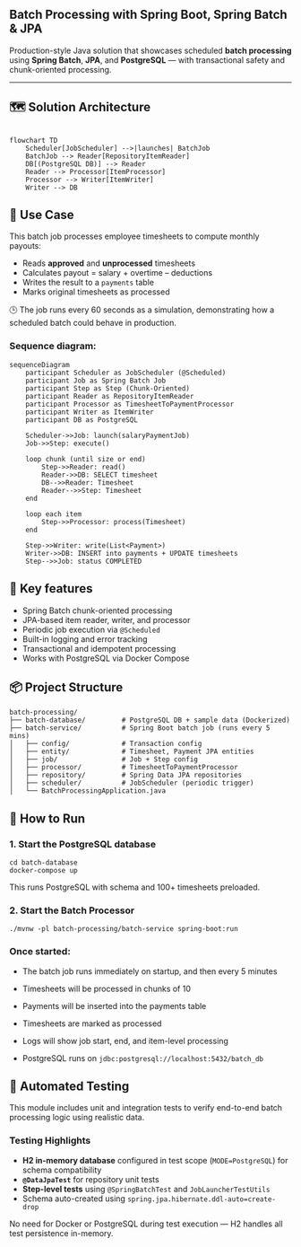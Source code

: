 ## Batch Processing with Spring Boot, Spring Batch & JPA
Production-style Java solution that showcases scheduled **batch processing** using **Spring Batch**, **JPA**, and **PostgreSQL** — with transactional safety and chunk-oriented processing.

---
## 🗺️ Solution Architecture
```mermaid

flowchart TD
    Scheduler[JobScheduler] -->|launches| BatchJob
    BatchJob --> Reader[RepositoryItemReader]
    DB[(PostgreSQL DB)] --> Reader
    Reader --> Processor[ItemProcessor]
    Processor --> Writer[ItemWriter]
    Writer --> DB
```

## 🧩 Use Case
This batch job processes employee timesheets to compute monthly payouts:

- Reads **approved** and **unprocessed** timesheets
- Calculates payout = salary + overtime – deductions
- Writes the result to a `payments` table
- Marks original timesheets as processed

🕒 The job runs every 60 seconds as a simulation, demonstrating how a scheduled batch could behave in production.



### Sequence diagram:
```mermaid
sequenceDiagram
    participant Scheduler as JobScheduler (@Scheduled)
    participant Job as Spring Batch Job
    participant Step as Step (Chunk-Oriented)
    participant Reader as RepositoryItemReader
    participant Processor as TimesheetToPaymentProcessor
    participant Writer as ItemWriter
    participant DB as PostgreSQL

    Scheduler->>Job: launch(salaryPaymentJob)
    Job->>Step: execute()

    loop chunk (until size or end)
        Step->>Reader: read()
        Reader->>DB: SELECT timesheet
        DB-->>Reader: Timesheet
        Reader-->>Step: Timesheet
    end

    loop each item
        Step->>Processor: process(Timesheet)
    end

    Step->>Writer: write(List<Payment>)
    Writer->>DB: INSERT into payments + UPDATE timesheets
    Step-->>Job: status COMPLETED

```

## 🔐 Key features
- Spring Batch chunk-oriented processing
- JPA-based item reader, writer, and processor
- Periodic job execution via `@Scheduled`
- Built-in logging and error tracking
- Transactional and idempotent processing
- Works with PostgreSQL via Docker Compose

## 📦 Project Structure
```
batch-processing/
├── batch-database/         # PostgreSQL DB + sample data (Dockerized)
├── batch-service/          # Spring Boot batch job (runs every 5 mins)
│   ├── config/             # Transaction config
│   ├── entity/             # Timesheet, Payment JPA entities
│   ├── job/                # Job + Step config
│   ├── processor/          # TimesheetToPaymentProcessor
│   ├── repository/         # Spring Data JPA repositories
│   ├── scheduler/          # JobScheduler (periodic trigger)
│   └── BatchProcessingApplication.java
```


## 🚀 How to Run
### 1. Start the PostgreSQL database
```
cd batch-database
docker-compose up
```
This runs PostgreSQL with schema and 100+ timesheets preloaded.


### 2. Start the Batch Processor
```
./mvnw -pl batch-processing/batch-service spring-boot:run
```

### Once started:
- The batch job runs immediately on startup, and then every 5 minutes
- Timesheets will be processed in chunks of 10
- Payments will be inserted into the payments table
- Timesheets are marked as processed
- Logs will show job start, end, and item-level processing

- PostgreSQL runs on ```jdbc:postgresql://localhost:5432/batch_db```

## 🔬 Automated Testing

This module includes unit and integration tests to verify end-to-end batch processing logic using realistic data.

### Testing Highlights

- **H2 in-memory database** configured in test scope (`MODE=PostgreSQL`) for schema compatibility
- **`@DataJpaTest`** for repository unit tests
- **Step-level tests** using `@SpringBatchTest` and `JobLauncherTestUtils`
- Schema auto-created using `spring.jpa.hibernate.ddl-auto=create-drop`

No need for Docker or PostgreSQL during test execution — H2 handles all test persistence in-memory.